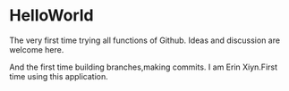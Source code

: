# HelloWorld
The very first time trying all functions of Github. Ideas and discussion are welcome here.

And the first time building branches,making commits.
I am Erin Xiyn.First time using this application.
